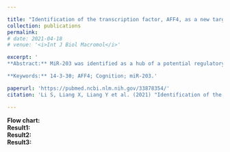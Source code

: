 ```yaml
---

title: "Identification of the transcription factor, AFF4, as a new target of miR-203 in CNS"
collection: publications
permalink: 
# date: 2021-04-18
# venue: '<i>Int J Biol Macromol</i>'

excerpt: '
**Abstract:** MiR-203 was identified as a hub of a potential regulatory miRNA network in central nervous system. Overexpressing of miR-203 in the frontal cortex of C57BL/6J wild type mouse induced neurodegeneration by increasing the apoptotic pathway and neuron death. AFF4, a transcription factor, was identified as a new bona fida protein target of miR-203 in CNS. The miRNA:mRNA interaction of miR-203 and AFF4 was verified using Dural-luciferase assay. Down-regulated expression of AFF4 was induced by overexpressing miR-203 both in vitro and in vivo. Open field test, Y maze and Morris water maze test were conducted for the behavioral assessment of the mice with stereotactic injection of lentiviral vector overexpressing miR-203 in the hippocampus. No anxiety-like behavior or impaired cognition was noticed in these mice. Consistent with the results of the behavioral assessment, the electron micrograph and Nissl staining revealed no significant change in the synaptic density and no neuron injuries in the hippocampus of mice overexpressing miR-203, respectively. Our results indicated that instead of promoting neurodegenerative phenotype, a more profound function should be ascribed to miR-203 in regulating neuron behavioral activities and cognition. Neuron-type specific functions of miR-203 are likely to be executed via its various downstream protein interactors.<br>

**Keywords:** 14-3-3θ; AFF4; Cognition; miR-203.'

paperurl: 'https://pubmed.ncbi.nlm.nih.gov/33878354/'
citation: 'Li S, Liang X, Liang Y et al. (2021) "Identification of the transcription factor, AFF4, as a new target of miR-203 in CNS"，<i>Int J Biol Macromol</i>.  '

---
```


**Flow chart:** <br>
**Result1:** <br>
**Result2:** <br>
**Result3:** <br>
